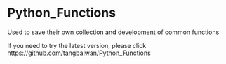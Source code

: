 # Python_Functions
Used to save their own collection and development of common functions

If you need to try the latest version, please click
https://github.com/tangbaiwan/Python_Functions
